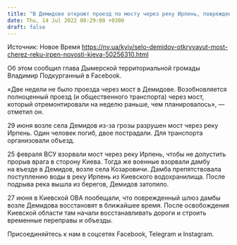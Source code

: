 ```yaml
---
title: "В Демидове откроют проезд по мосту через реку Ирпень, поврежденный из-за удара молнии"
date: Thu, 14 Jul 2022 08:29:00 +0300
draft: false
---
```

Источник: Новое Время https://nv.ua/kyiv/selo-demidov-otkryvayut-most-cherez-reku-irpen-novosti-kieva-50256310.html


 Об этом сообщил глава Дымерской территориальной громады Владимир Подкурганный в Facebook.

«Две недели не было проезда через мост в Демидове. Возобновляется полноценный проезд (и общественного транспорта) через мост, который отремонтировали на неделю раньше, чем планировалось», — отметил он.

29 июня возле села Демидов из-за грозы разрушен мост через реку Ирпень. Один человек погиб, двое пострадали. Для транспорта организовали объезд.

25 февраля ВСУ взорвали мост через реку Ирпень, чтобы не допустить прорыв врага в сторону Киева. Тогда же военные взорвали дамбу на въезде в Демидов, возле села Козаровичи. Дамба препятствовала поступлению воды в реку Ирпень из Киевского водохранилища. После подрыва река вышла из берегов, Демидов затопило.

27 июня в Киевской ОВА пообещали, что поврежденный шлюз дамбы возле Демидова восстановят в ближайшее время. После освобождения Киевской области там начали восстанавливать дороги и строить временные переправы и объезды.

Присоединяйтесь к нам в соцсетях Facebook, Telegram и Instagram.

